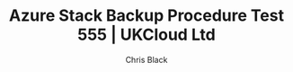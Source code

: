 ---
title: Azure Stack Backup Procedure Test 555 | UKCloud Ltd
description: Azure Stack Backup Procedure Guide for Support
services: azure-stack
author: Chris Black

toc_rootlink: Operators
toc_sub1: Backup Azure Stack
toc_sub2:
toc_sub3:
toc_sub4:
toc_title: Azure Stack Backup Testing 555
toc_fullpath: Operators/Backup Azure Stack/azs-backup-testing555.md
toc_parentlink: Backup Azure Stack
toc_mdlink: azs-backup-testing555.md
---